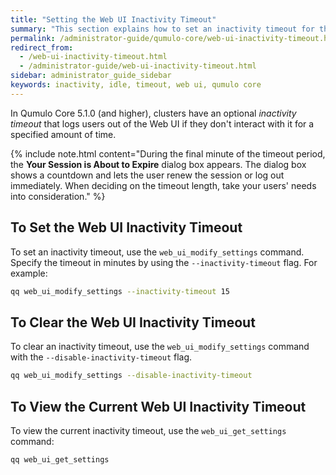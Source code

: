 ```yaml
---
title: "Setting the Web UI Inactivity Timeout"
summary: "This section explains how to set an inactivity timeout for the Qumulo Core Web UI."
permalink: /administrator-guide/qumulo-core/web-ui-inactivity-timeout.html
redirect_from:
  - /web-ui-inactivity-timeout.html
  - /administrator-guide/web-ui-inactivity-timeout.html
sidebar: administrator_guide_sidebar
keywords: inactivity, idle, timeout, web ui, qumulo core
---
```


In Qumulo Core 5.1.0 (and higher), clusters have an optional _inactivity timeout_ that logs users out of the Web UI if they don't interact with it for a specified amount of time.

{% include note.html content="During the final minute of the timeout period, the **Your Session is About to Expire** dialog box appears. The dialog box shows a countdown and lets the user renew the session or log out immediately. When deciding on the timeout length, take your users' needs into consideration." %}

## To Set the Web UI Inactivity Timeout
To set an inactivity timeout, use the `web_ui_modify_settings` command. Specify the timeout in minutes by using the `--inactivity-timeout` flag. For example:

```bash
qq web_ui_modify_settings --inactivity-timeout 15
```

## To Clear the Web UI Inactivity Timeout
To clear an inactivity timeout, use the `web_ui_modify_settings` command with the `--disable-inactivity-timeout` flag.

```bash
qq web_ui_modify_settings --disable-inactivity-timeout
```

## To View the Current Web UI Inactivity Timeout
To view the current inactivity timeout, use the `web_ui_get_settings` command:

```bash
qq web_ui_get_settings
```
